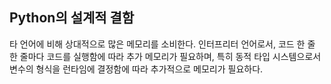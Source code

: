 ## Python의 설계적 결함
타 언어에 비해 상대적으로 많은 메모리를 소비한다.
인터프리터 언어로서, 코드 한 줄 한 줄마다 코드를 실행함에 따라 추가 메모리가 필요하며, 특히 동적 타입 시스템으로서 변수의 형식을 런타임에 결정함에 따라 추가적으로 메모리가 필요하다.
